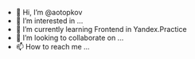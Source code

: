 - 👋 Hi, I’m @aotopkov
- 👀 I’m interested in ...
- 🌱 I’m currently learning Frontend in Yandex.Practice
- 💞️ I’m looking to collaborate on ...
- 📫 How to reach me ...

<!---
aotopkov/aotopkov is a ✨ special ✨ repository because its `README.md` (this file) appears on your GitHub profile.
You can click the Preview link to take a look at your changes.
--->
